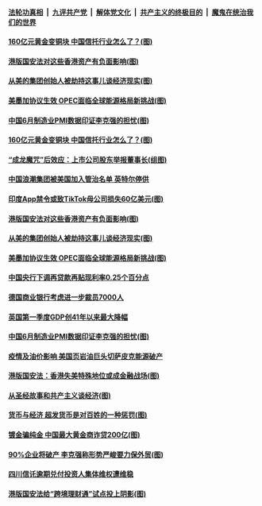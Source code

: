 

####  [法轮功真相](../../../../basic/blob/master/README.md?t=07021531) &nbsp;|&nbsp; [九评共产党](../../../../9ping.md/blob/master/README.md?t=07021531) &nbsp;|&nbsp; [解体党文化](../../../../jtdwh.md/blob/master/README.md?t=07021531)  &nbsp;|&nbsp; [共产主义的终极目的](../../../../gczydzjmd.md/blob/master/README.md?t=07021531) &nbsp;|&nbsp; [魔鬼在统治我们的世界](../../../../mgztzwmdsj.md/blob/master/README.md?t=07021531) 

#### [160亿元黄金变铜块 中国信托行业怎么了？(图)](../pages/p5/938358.md?t=07021531) 

#### [港版国安法对这些香港资产有负面影响(图)](../pages/p5/938357.md?t=07021531) 

#### [从美的集团创始人被劫持这事儿谈经济现实(图)](../pages/p5/938344.md?t=07021531) 

#### [美墨加协议生效 OPEC面临全球能源格局新挑战(图)](../pages/p5/938340.md?t=07021531) 


#### [中国6月制造业PMI数据印证李克强的担忧(图)](../pages/p5/938245.md?t=07021531) 

#### [160亿元黄金变铜块 中国信托行业怎么了？(图)](../pages/p5/938358.md?t=07021531) 

#### [“成龙魔咒”后效应：上市公司股东举报董事长(组图)](../pages/p5/938368.md?t=07021531) 

#### [中国浪潮集团被美国加入管治名单 英特尔停供](../pages/p5/938365.md?t=07021531) 

#### [印度App禁令或致TikTok母公司损失60亿美元(图)](../pages/p5/938364.md?t=07021531) 

#### [港版国安法对这些香港资产有负面影响(图)](../pages/p5/938357.md?t=07021531) 

#### [从美的集团创始人被劫持这事儿谈经济现实(图)](../pages/p5/938344.md?t=07021531) 

#### [美墨加协议生效 OPEC面临全球能源格局新挑战(图)](../pages/p5/938340.md?t=07021531) 


#### [中国央行下调再贷款再贴现利率0.25个百分点](../pages/p5/938264.md?t=07021531) 

#### [德国商业银行考虑进一步裁员7000人](../pages/p5/938262.md?t=07021531) 

#### [英国第一季度GDP创41年以来最大降幅](../pages/p5/938261.md?t=07021531) 

#### [中国6月制造业PMI数据印证李克强的担忧(图)](../pages/p5/938245.md?t=07021531) 

#### [疫情及油价影响 美国页岩油巨头切萨皮克能源破产](../pages/p5/938232.md?t=07021531) 

#### [港版国安法：香港失美特殊地位或成金融战场(图)](../pages/p5/938230.md?t=07021531) 

#### [从圣经故事和共产主义谈经济(图)](../pages/p5/938133.md?t=07021531) 

#### [货币与经济 超发货币是对百姓的一种惩罚(图)](../pages/p5/938130.md?t=07021531) 

#### [镀金骗纯金 中国最大黄金商诈贷200亿(图)](../pages/p5/938160.md?t=07021531) 

#### [90%企业将破产 李克强称形势严峻要力保外贸(图)](../pages/p5/938142.md?t=07021531) 

#### [四川信讬逾期兑付投资人集体维权遭维稳](../pages/p5/938159.md?t=07021531) 

#### [港版国安法给“跨境理财通”试点投上阴影(图)](../pages/p5/938156.md?t=07021531) 

